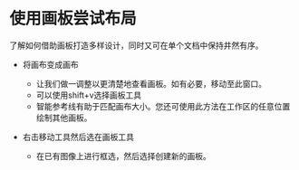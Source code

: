 # 使用画板尝试布局

了解如何借助画板打造多样设计，同时又可在单个文档中保持井然有序。

+ 将画布变成画布
    + 让我们做一调整以更清楚地查看画板。如有必要，移动至此窗口。
    + 可以使用shift+v选择画板工具
    + 智能参考线有助于匹配画布大小。您还可使用此方法在工作区的任意位置绘制其他画板。

+ 右击移动工具然后选在画板工具
    + 在已有图像上进行框选，然后选择创建新的画板。
